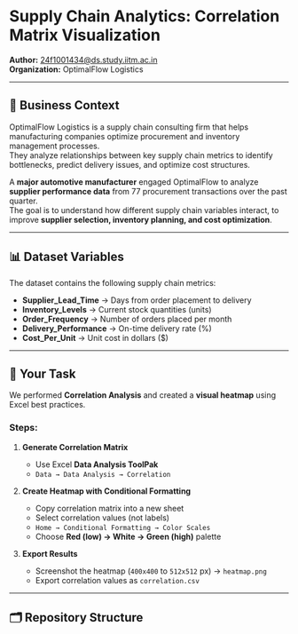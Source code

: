 # Supply Chain Analytics: Correlation Matrix Visualization

**Author:** 24f1001434@ds.study.iitm.ac.in  
**Organization:** OptimalFlow Logistics  

---

## 📌 Business Context
OptimalFlow Logistics is a supply chain consulting firm that helps manufacturing companies optimize procurement and inventory management processes.  
They analyze relationships between key supply chain metrics to identify bottlenecks, predict delivery issues, and optimize cost structures.  

A **major automotive manufacturer** engaged OptimalFlow to analyze **supplier performance data** from 77 procurement transactions over the past quarter.  
The goal is to understand how different supply chain variables interact, to improve **supplier selection, inventory planning, and cost optimization**.

---

## 📊 Dataset Variables
The dataset contains the following supply chain metrics:

- **Supplier_Lead_Time** → Days from order placement to delivery  
- **Inventory_Levels** → Current stock quantities (units)  
- **Order_Frequency** → Number of orders placed per month  
- **Delivery_Performance** → On-time delivery rate (%)  
- **Cost_Per_Unit** → Unit cost in dollars ($)  

---

## 🧾 Your Task
We performed **Correlation Analysis** and created a **visual heatmap** using Excel best practices.

### Steps:
1. **Generate Correlation Matrix**
   - Use Excel **Data Analysis ToolPak**  
   - `Data → Data Analysis → Correlation`  

2. **Create Heatmap with Conditional Formatting**
   - Copy correlation matrix into a new sheet  
   - Select correlation values (not labels)  
   - `Home → Conditional Formatting → Color Scales`  
   - Choose **Red (low) → White → Green (high)** palette  

3. **Export Results**
   - Screenshot the heatmap (`400x400` to `512x512` px) → `heatmap.png`  
   - Export correlation values as `correlation.csv`  

---

## 🗂️ Repository Structure
